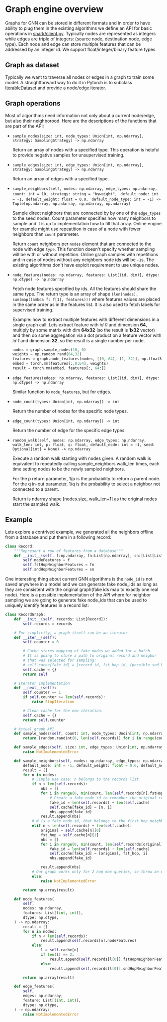 # Graph engine overview

Graphs for GNN can be stored in different formats and in order to have ability to plug them in the existing
algorithms we define an API for basic operations in
[snark/client.py](https://github.com/microsoft/DeepGNN/blob/main/src/snark/client.py).
Typically nodes are represented as integers while edges are triple of integers:
(source node, destination node, edge type). Each node and edge can store multiple features that can be addressed
by an integer id. We support float/integer/binary feature types.


## Graph as dataset

Typically we want to traverse all nodes or edges in a graph to train some model. A straightforward way to do it
in Pytorch is to subclass [IterableDataset](https://pytorch.org/docs/stable/data.html#iterable-style-datasets)
and provide a node/edge iterator.

## Graph operations

Most of algorithms need information not only about a current node/edge, but also their neighborood.
Here are the descriptions of the functions that are part of the API:
- `sample_nodes(size: int, node_types: Union[int, np.ndarray], strategy: SamplingStrategy) -> np.ndarray`

    Return an array of nodes with a specified type. This operation is helpful to provide negative samples
    for unsupervised training.

- `sample_edges(size: int, edge_types: Union[int, np.ndarray], strategy: SamplingStrategy) -> np.ndarray`

    Return an array of edges with a specified type.

- `sample_neighbors(self, nodes: np.ndarray, edge_types: np.ndarray, count: int = 10, strategy: string = "byweight", `
  `default_node: int = -1, default_weight: float = 0.0, `
  `default_node_type: int = -1) -> Tuple[np.ndarray, np.ndarray, np.ndarray, np.ndarray]`

    Sample direct neighbors that are connected by by one of the `edge_types` to the seed nodes.
    Count parameter specifies how many neighbors to sample and it is up to implementation how to fill that array.
    Online engine for example might use repeatition in case of a node with fewer neighbors than `count` parameter.

    Return `count` neighbors per `nodes` element that are connected to the node with edge `type`. This function
    doesn't specify whether sampling will be with or without repetition. Online graph samples with repetitions
    and in case of nodes without any neighbors node ids will be `-1`s. The existing algorithms don't have explcit
    requirement to use unique nodes.

- `node_features(nodes: np.ndarray, features: List[(id, dim)], dtype: np.dtype) -> np.ndarray`

    Fetch node features specified by ids. All the features should share the same type. The return type is an array
    of shape `(len(nodes), sum(map(lambda f: f[1], features)))` where features values are placed in the same order
    as in the features list. It is also used to fetch labels for supervised training.

    Example: how to extract multiple features with different dimensions in a single graph call. Lets extract
    feature with *id 0* and dimension **64**, multiply by some matrix with dim **64x32** (so the result is
    **1x32** vector) and then do some aggregation via a dot product on a feature vector with *id 1* and dimension
    **32**, so the result is a single number per node.
    ```python
    nodes = graph.sample_nodes(10, 0)
    weights = np.random.rand(64,32)
    features = graph.node_features(nodes, [(0, 64), (1, 32)], np.float32)
    embed = torch.mm(features[:,0:64], weights)
    result = torch.mm(embed, features[:, 64:])
    ```

- `edge_features(edges: np.ndarray, features: List[(id, dim)], dtype: np.dtype) -> np.ndarray`

    Similar function to `node_features`, but for edges.

- `node_count(types: Union[int, np.ndarray]) -> int`

    Return the number of nodes for the specific node types.

- `edge_count(types: Union[int, np.ndarray]) -> int`

    Return the number of edge for the specific edge types.

- `random_walk(self, nodes: np.ndarray, edge_types: np.ndarray, walk_len: int, p: float, q: float, default_node: int = -1, seed: Optional[int] = None) -> np.ndarray`

    Execute a random walk starting with nodes given. A random walk is equivalent to repeatedly calling sample_neighbors walk_len times, each time setting nodes to be the newly sampled neighbors.

    For the p return parameter, 1/p is the probability to return a parent node.
    For the q in-out parameter, 1/q is the probability to select a neighbor not connected to a parent.

    Return is ndarray shape [nodes.size, walk_len+1] as the original nodes start the sampled walk.

## Example

Lets explore a contrived example, we generated all the neighbors offline from a database and put them in a
following record:
```python
class Record:
    """Represent a row of features from a database"""
    def __init__(self, f:np.ndarray, fn:List[np.ndarray], sn:[List[List[np.ndarray]]]):
        self.nodeFeatures = f
        self.fstHopNeighborFeatures = fn
        self.sndHopNeighborFeatures = sn
```

One interesting thing about current GNN algorithms is the `node_id` is not saved anywhere in a model and we can
generate fake node_ids as long as they are consistent with the original graph(fake ids map to exactly one real
node). Here is a possible implementation of the API where for neighbor sampling we are going to generate fake
node_ids that can be used to uniquely identify features in a record list:
```python
class RecordGraph:
    def __init__(self, records: List[Record]):
        self.records = records

    # For simplicity, a graph itself can be an iterator
    def __iter__(self):
        self.counter = 0

        # Cache stores mapping of fake nodes we added for a batch.
        # It is going to store a path to original record and neigbor
        # that was selected for sampling:
        # self.cache[fake_id] = [record_id, fst_hop_id, (possible snd_hop_id)]
        self.cache = {}
        return self

    # Iterator implementation
    def __next__(self):
        self.counter += 1
        if self.counter >= len(self.records):
            raise StopIteration

        # Clean cache for the new iteration.
        self.cache = {}
        return self.counter

    # Actual graph API
    def sample_nodes(self, count: int, node_types: Unoin[int, np.ndarray], strategy: SamplingStrategy) -> np.ndarray:
        return [random.randint(0, len(self.records)) for i in range(count)]

    def sample_edges(self, size: int, edge_types: Union[int, np.ndarray], strategy: SamplingStrategy) -> np.ndarray:
        raise NotImplementedError

    def sample_neighbors(self, nodes: np.ndarray, edge_types: np.ndarray, count: int = 10,
        default_node: int = -1, default_weight: float = 0.0, default_node_type: int = -1) -> np.ndarray:
        result = []
        for n in nodes:
            # Simple use case: n belongs to the records list
            if n < len(self.records):
                nbs = []
                for i in range(0, min(count, len(self.records[n].fstHopNeighborFeatures))):
                    # Create a fake node id to remember the original record
                    fake_id = len(self.records) + len(self.cache)
                    self.cache[fake_id] = [n, i]
                    nbs.append(fake_id)
                result.append(nbs)
            # N is a fake node id, that belongs to the first hop neighbors.
            elif n < len(self.records) + len(self.cache):
                original = self.cache[n][0]
                fst_hop = self.cache[n][1]
                nbs = []
                for i in range(0, min(count, len(self.records[original].sndHopNeighborFeatures))):
                    fake_id = len(self.records) + len(self.cache)
                    self.cache[fake_id] = [original, fst_hop, i]
                    nbs.append(fake_id)

                result.append(nbs)
            # Our graph works only for 2 hop max queries, so throw an exception.
            else:
                raise NotImplementedError

        return np.array(result)

    def node_features(
        self,
        nodes: np.ndarray,
        features: List[(int, int)],
        dtype: np.dtype,
    ) -> np.ndarray:
        result = []
        for n in nodes:
            if n < len(self.records):
                result.append(self.records[n].nodeFeatures)
            else:
                l = self.cache[n]
                if len(l) == 2:
                    result.append(self.records[l[0]].fstHopNeighborFeatures[l[1]])
                else:
                    result.append(self.records[l[0]].sndHopNeighborFeatures[l[1]][l[2]])

        return np.array(result)

    def edge_features(
        self,
        edges: np.ndarray,
        feature: List[(int, int)],
        dtype: np.dtype,
    ) -> np.ndarray:
        raise NotImplementedError
```
